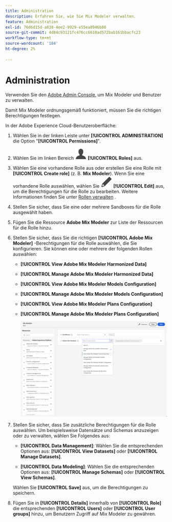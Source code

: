 ```yaml
---
title: Administration
description: Erfahren Sie, wie Sie Mix Modeler verwalten.
feature: Administration
exl-id: 76d6d15d-a838-4ee2-9929-e55ea8946b80
source-git-commit: 4d84c93121fc476cc6610ad572bab161bbacfc23
workflow-type: tm+mt
source-wordcount: '184'
ht-degree: 2%

---
```


# Administration

Verwenden Sie den [Adobe Admin Console](https://helpx.adobe.com/de/enterprise/using/admin-console.html), um Mix Modeler und Benutzer zu verwalten.

Damit Mix Modeler ordnungsgemäß funktioniert, müssen Sie die richtigen Berechtigungen festlegen.

In der Adobe Experience Cloud-Benutzeroberfläche:

1. Wählen Sie in der linken Leiste unter **[!UICONTROL ADMINISTRATION]** die Option &quot;**[!UICONTROL Permissions]**&quot;.

1. Wählen Sie im linken Bereich ![Benutzer](/help/assets/icons/User.svg) **[!UICONTROL Roles]** aus.

1. Wählen Sie eine vorhandene Rolle aus oder erstellen Sie eine Rolle mit **[!UICONTROL Create role]** (z. B. **Mix Modeler**). Wenn Sie eine vorhandene Rolle auswählen, wählen Sie ![Bearbeiten](/help/assets/icons/Edit.svg) **[!UICONTROL Edit]** aus, um die Berechtigungen für die Rolle zu bearbeiten. Weitere Informationen finden Sie unter [Rollen verwalten](https://helpx.adobe.com/de/enterprise/using/admin-console.html) .

1. Stellen Sie sicher, dass Sie eine oder mehrere Sandboxes für die Rolle ausgewählt haben.

1. Fügen Sie die Ressource **Adobe Mix Modeler** zur Liste der Ressourcen für die Rolle hinzu.

1. Stellen Sie sicher, dass Sie die richtigen **[!UICONTROL Adobe Mix Modeler]** -Berechtigungen für die Rolle auswählen, die Sie konfigurieren. Sie können eine oder mehrere der folgenden Rollen auswählen:

   - **[!UICONTROL View Adobe Mix Modeler Harmonized Data]**
   - **[!UICONTROL Manage Adobe Mix Modeler Harmonized Data]**
   - **[!UICONTROL View Adobe Mix Modeler Models Configuration]**
   - **[!UICONTROL Manage Adobe Mix Modeler Models Configuration]**
   - **[!UICONTROL View Adobe Mix Modeler Plans Configuration]**
   - **[!UICONTROL Manage Adobe Mix Modeler Plans Configuration]**

     ![Mix Modeler RBAC](/help/assets/mix-modeler-rbac.png)


1. Stellen Sie sicher, dass Sie zusätzliche Berechtigungen für die Rolle auswählen. Um beispielsweise Datensätze und Schemas anzuzeigen oder zu verwalten, wählen Sie Folgendes aus:

   - **[!UICONTROL Data Management]**: Wählen Sie die entsprechenden Optionen aus: **[!UICONTROL View Datasets]** oder **[!UICONTROL Manage Datasets]**.

   - **[!UICONTROL Data Modeling]**: Wählen Sie die entsprechenden Optionen aus: **[!UICONTROL Manage Schemas]** oder **[!UICONTROL View Schemas]**.

   <!--
    * **[!UICONTROL Data Governance]**: ensure you select **[!UICONTROL View User Activity Log]** and **[!UICONTROL View Data Usage Policies]**.
    -->

   <!--![Permissions](assets/permissions-including-privacy.png)-->

   Wählen Sie **[!UICONTROL Save]** aus, um die Berechtigungen zu speichern.

1. Fügen Sie in **[!UICONTROL Details]** innerhalb von **[!UICONTROL Role]** die entsprechenden **[!UICONTROL Users]** oder **[!UICONTROL User groups]** hinzu, um Benutzern Zugriff auf Mix Modeler zu gewähren.
